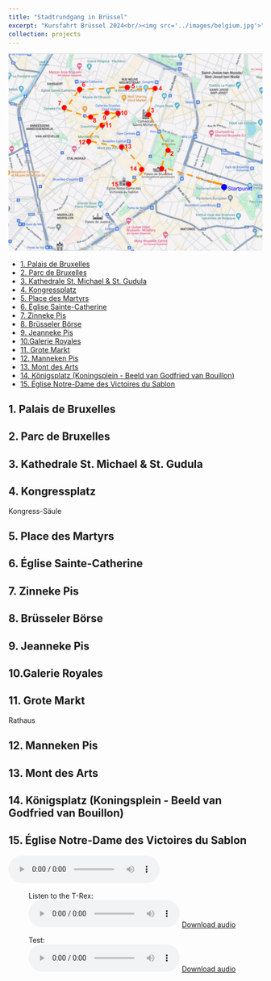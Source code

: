 ```yaml
---
title: "Stadtrundgang in Brüssel"
excerpt: "Kursfahrt Brüssel 2024<br/><img src='../images/belgium.jpg'>"
collection: projects
---
```


![Karte](/images/karte-bruessel.png)


- [1. Palais de Bruxelles](#1-palais-de-bruxelles)
- [2. Parc de Bruxelles](#2-parc-de-bruxelles)
- [3. Kathedrale St. Michael \& St. Gudula](#3-kathedrale-st-michael--st-gudula)
- [4. Kongressplatz](#4-kongressplatz)
- [5. Place des Martyrs](#5-place-des-martyrs)
- [6. Église Sainte-Catherine](#6-église-sainte-catherine)
- [7. Zinneke Pis](#7-zinneke-pis)
- [8. Brüsseler Börse](#8-brüsseler-börse)
- [9. Jeanneke Pis](#9-jeanneke-pis)
- [10.Galerie Royales](#10galerie-royales)
- [11. Grote Markt](#11-grote-markt)
- [12. Manneken Pis](#12-manneken-pis)
- [13. Mont des Arts](#13-mont-des-arts)
- [14. Königsplatz (Koningsplein - Beeld van Godfried van Bouillon)](#14-königsplatz-koningsplein---beeld-van-godfried-van-bouillon)
- [15. Église Notre-Dame des Victoires du Sablon](#15-église-notre-dame-des-victoires-du-sablon)


## 1. Palais de Bruxelles

## 2. Parc de Bruxelles

## 3. Kathedrale St. Michael & St. Gudula

## 4. Kongressplatz
Kongress-Säule

## 5. Place des Martyrs

## 6. Église Sainte-Catherine

## 7. Zinneke Pis

## 8. Brüsseler Börse

## 9. Jeanneke Pis

## 10.Galerie Royales

## 11. Grote Markt
Rathaus

## 12. Manneken Pis

## 13. Mont des Arts

## 14. Königsplatz (Koningsplein - Beeld van Godfried van Bouillon)

## 15. Église Notre-Dame des Victoires du Sablon

<audio controls>
    <source src="{{ '/assets/audio/audio-celina.mp3' | relative_url }}" type="audio/mpeg">
    <source src="{{ '/assets/audio/audio-celina.ogg' | relative_url }}" type="audio/ogg">
    Your browser does not support the audio element.
</audio>


<figure>
  <figcaption>Listen to the T-Rex:</figcaption>
  <audio controls src="/media/cc0-audio/t-rex-roar.mp3"></audio>
  <a href="/media/cc0-audio/t-rex-roar.mp3"> Download audio </a>
</figure>

<figure>
  <figcaption>Test:</figcaption>
  <audio controls src="/assets/audio/audio-celina.mp3"></audio>
  <a href="/assets/audio/audio-celina.mp3"> Download audio </a>
</figure>
